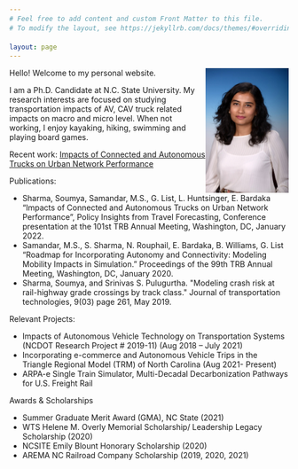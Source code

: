 ```yaml
---
# Feel free to add content and custom Front Matter to this file.
# To modify the layout, see https://jekyllrb.com/docs/themes/#overriding-theme-defaults

layout: page
---
```

<img align="right" width="150" height="225" alt="Headshot_Soumya_Sharma_2020.jpeg" src="Headshot_Soumya_Sharma_2020.jpeg" title="Headshot_Soumya_Sharma_2020"/>


Hello! Welcome to my personal website.

I am a Ph.D. Candidate at N.C. State University. My research interests are focused on studying transportation impacts of AV, CAV truck related impacts on macro and micro level. When not working, I enjoy kayaking, hiking, swimming and playing board games. 


Recent work:
[Impacts of Connected and Autonomous Trucks on Urban Network Performance](https://github.com/ssharm36/ssharm36.github.io/files/10363335/Impacts.of.Connected.and.Autonomous.Trucks.on.Urban.Network.Performance.pdf)

Publications:
*	Sharma, Soumya, Samandar, M.S., G. List, L. Huntsinger, E. Bardaka “Impacts of Connected and Autonomous Trucks on Urban Network Performance”, Policy Insights from Travel Forecasting, Conference presentation at the 101st TRB Annual Meeting, Washington, DC, January 2022. 
*	Samandar, M.S., S. Sharma, N. Rouphail, E. Bardaka, B. Williams, G. List “Roadmap for Incorporating Autonomy and Connectivity: Modeling Mobility Impacts in Simulation.” Proceedings of the 99th TRB Annual Meeting, Washington, DC, January 2020.
*	Sharma, Soumya, and Srinivas S. Pulugurtha. "Modeling crash risk at rail-highway grade crossings by track class." Journal of transportation technologies, 9(03) page 261, May 2019.

Relevant Projects:
* Impacts of Autonomous Vehicle Technology on Transportation Systems (NCDOT Research Project # 2019-11) (Aug 2018 – July 2021)
* Incorporating e-commerce and Autonomous Vehicle Trips in the Triangle Regional Model (TRM) of North Carolina (Aug 2021- Present)
* ARPA-e Single Train Simulator, Multi-Decadal Decarbonization Pathways for U.S. Freight Rail

Awards & Scholarships
*	Summer Graduate Merit Award (GMA), NC State (2021)
*	WTS Helene M. Overly Memorial Scholarship/ Leadership Legacy Scholarship (2020)
* NCSITE Emily Blount Honorary Scholarship (2020)
* AREMA NC Railroad Company Scholarship (2019, 2020, 2021)
